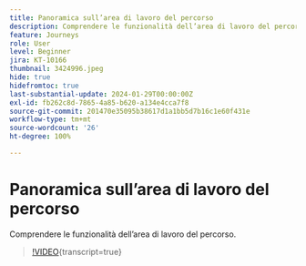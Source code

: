 ```yaml
---
title: Panoramica sull’area di lavoro del percorso
description: Comprendere le funzionalità dell’area di lavoro del percorso.
feature: Journeys
role: User
level: Beginner
jira: KT-10166
thumbnail: 3424996.jpeg
hide: true
hidefromtoc: true
last-substantial-update: 2024-01-29T00:00:00Z
exl-id: fb262c8d-7865-4a85-b620-a134e4cca7f8
source-git-commit: 201470e35095b38617d1a1bb5d7b16c1e60f431e
workflow-type: tm+mt
source-wordcount: '26'
ht-degree: 100%

---
```


# Panoramica sull’area di lavoro del percorso

Comprendere le funzionalità dell’area di lavoro del percorso.

>[!VIDEO](https://video.tv.adobe.com/v/344633?quality=12&learn=on&captions=ita){transcript=true}
